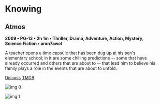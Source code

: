 # Knowing

## Atmos

**2009 • PG-13 • 2h 1m • Thriller, Drama, Adventure, Action, Mystery, Science Fiction • aron7awol**

A teacher opens a time capsule that has been dug up at his son's elementary school; in it are some chilling predictions -- some that have already occurred and others that are about to -- that lead him to believe his family plays a role in the events that are about to unfold.

[Discuss](https://www.avsforum.com/threads/bass-eq-for-filtered-movies.2995212/post-56837446)  [TMDB](13811)

![img 0](https://fanart.tv/fanart/movies/13811/moviethumb/knowing-519805858442f.jpg)

![img 1](https://i.imgur.com/9kwgp8l.png)

